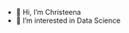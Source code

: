 - 👋 Hi, I’m Christeena
- 👀 I’m interested in Data Science

<!---
christeena27/christeena27 is a ✨ special ✨ repository because its `README.md` (this file) appears on your GitHub profile.
You can click the Preview link to take a look at your changes.
--->
